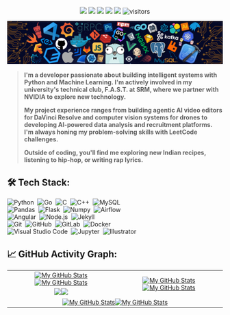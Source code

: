 <p align="center">
    <a href="https://github.com/Adwaithpv/Adwaithpv"><img src="https://img.shields.io/badge/status-updating-brightgreen.svg"></a>
    <a href="https://github.com/python/cpython"><img src="https://img.shields.io/badge/Python-3.11-FF1493.svg"></a>
    <a href="https://github.com/Adwaithpv/Adwaithpv/graphs/contributors"><img src="https://img.shields.io/github/contributors/Adwaithpv/Adwaithpv?color=blue"></a>
    <a href="https://github.com/Adwaithpv"><img src="https://img.shields.io/github/stars/Adwaithpv"></a>
    <a href="https://github.com/Adwaithpv/Adwaithpv/network/members"><img src="https://img.shields.io/github/forks/Adwaithpv/Adwaithpv.svg?color=blue&logo=github"></a>
    <img src="https://visitor-badge.laobi.icu/badge?page_id=Adwaithpv.Adwaithpv" alt="visitors"/>
</p>

[![](./header_.png)](#)

> <b>I'm a developer passionate about building intelligent systems with Python and Machine Learning. I'm actively involved in my university's technical club, F.A.S.T. at SRM, where we partner with NVIDIA to explore new technology.
>
> My project experience ranges from building agentic AI video editors for DaVinci Resolve and computer vision systems for drones to developing AI-powered data analysis and recruitment platforms. I'm always honing my problem-solving skills with LeetCode challenges.
>
> Outside of coding, you'll find me exploring new Indian recipes, listening to hip-hop, or writing rap lyrics.</b>

## 🛠️ Tech Stack:
![Python](https://img.shields.io/badge/-Python-555?style=flat&logo=python)&nbsp;
![Go](https://img.shields.io/badge/-Go-555?style=flat&logo=go)&nbsp;
![C](https://img.shields.io/badge/-C-555?style=flat&logo=C&logoColor=A8B9CC)&nbsp;
![C++](https://img.shields.io/badge/-C++-555?style=flat&logo=C%2B%2B&logoColor=fff)&nbsp;
![MySQL](https://img.shields.io/badge/-MySQL-555?style=flat&logo=mysql&logoColor=fff)&nbsp;\
![Pandas](https://img.shields.io/badge/-Pandas-555?style=flat&logo=pandas)&nbsp;
![Flask](https://img.shields.io/badge/-Flask-555?style=flat&logo=flask)&nbsp;
![Numpy](https://img.shields.io/badge/-Numpy-555?style=flat&logo=numpy)&nbsp;
![Airflow](https://img.shields.io/badge/-Apache_Airflow-555?style=flat&logo=Apache-Airflow)\
![Angular](https://img.shields.io/badge/-Angular-555?style=flat&logo=angular)&nbsp;
![Node.js](https://img.shields.io/badge/-Node.js-555?style=flat&logo=node.js)&nbsp;
![Jekyll](https://img.shields.io/badge/-Jekyll-555?style=flat&logo=jekyll)&nbsp;\
![Git](https://img.shields.io/badge/-Git-555?style=flat&logo=git)&nbsp;
![GitHub](https://img.shields.io/badge/-GitHub-555?style=flat&logo=github)&nbsp;
![GitLab](https://img.shields.io/badge/-GitLab-555?style=flat&logo=gitlab)&nbsp;
![Docker](https://img.shields.io/badge/-Docker-555?style=flat&logo=Docker)\
![Visual Studio Code](https://img.shields.io/badge/-Visual%20Studio%20Code-555?style=flat&logo=visual-studio-code&logoColor=007ACC)&nbsp;
![Jupyter](https://img.shields.io/badge/-Jupyter-555?style=flat&logo=jupyter)&nbsp;
![Illustrator](https://img.shields.io/badge/-Illustrator-555?style=flat&logo=adobe-illustrator)&nbsp;

## 📈 GitHub Activity Graph:

<table>
    <tr>
        <td align="center"><a href="https://github.com/Adwaithpv#gh-light-mode-only"><img src="https://github-readme-stats.vercel.app/api?username=Adwaithpv&show_icons=true&theme=default&include_all_commits=true#gh-light-mode-only" alt="My GitHub Stats"/></a><a href="https://github.com/Adwaithpv#gh-dark-mode-only"><img src="https://github-readme-stats.vercel.app/api?username=Adwaithpv&show_icons=true&theme=tokyonight&include_all_commits=true#gh-dark-mode-only" alt="My GitHub Stats"/></a></td>
        <td rowspan="2" align="center"><a href="https://github.com/Adwaithpv#gh-light-mode-only"><img src="https://github-readme-stats.vercel.app/api/top-langs/?username=Adwaithpv&theme=default&langs_count=8#gh-light-mode-only" alt="My GitHub Stats"/></a><a href="https://github.com/Adwaithpv#gh-dark-mode-only"><img src="https://github-readme-stats.vercel.app/api/top-langs/?username=Adwaithpv&theme=tokyonight&langs_count=8#gh-dark-mode-only" alt="My GitHub Stats"/></a></td>
    </tr>
    <tr>
        <td align="center"><a href="https://github.com/Adwaithpv#gh-light-mode-only"><img src="https://github-readme-streak-stats.herokuapp.com/?user=Adwaithpv&theme=default"/></a><a href="https://github.com/Adwaithpv#gh-dark-mode-only"><img src="https://github-readme-streak-stats.herokuapp.com/?user=Adwaithpv&theme=tokyonight"/></a></td>
    </tr>
    <tr>
        <td colspan="2" align="center"><a href="https://github.com/Adwaithpv#gh-light-mode-only"><img src="https://raw.githubusercontent.com/Adwaithpv/Adwaithpv/output/github-contribution-grid-snake-default.svg#gh-light-mode-only" alt="My GitHub Stats"/></a><a href="https://github.com/Adwaithpv#gh-dark-mode-only"><img src="https://raw.githubusercontent.com/Adwaithpv/Adwaithpv/output/github-contribution-grid-snake-dark.svg#gh-dark-mode-only" alt="My GitHub Stats"/></a></td>
    </tr>
</table>
